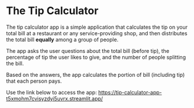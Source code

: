 # The Tip Calculator
The tip calculator app is a simple application that calculates the tip on your total bill at a restaurant or any service-providing shop, and then distributes the total bill **equally** among a group of people.

The app asks the user questions about the total bill (before tip), the percentage of tip the user likes to give, and the number of people splitting the bill.

Based on the answers, the app calculates the portion of bill (including tip) that each person pays.

Use the link below to access the app:
https://tip-calculator-app-t5xmohm7cvisyzdyi5uvrx.streamlit.app/
